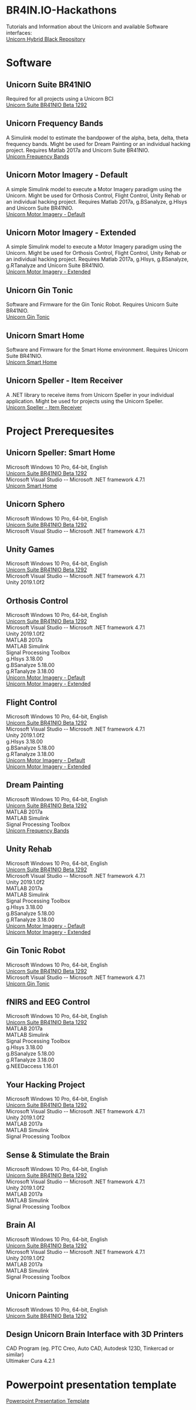 # BR4IN.IO-Hackathons
Tutorials and Information about the Unicorn and available Software interfaces:<br/>
[Unicorn Hybrid Black Repository](https://github.com/unicorn-bi/Unicorn-Suite-Hybrid-Black)

# Software
## Unicorn Suite BR41NIO
Required for all projects using a Unicorn BCI<br/>
[Unicorn Suite BR41NIO Beta 1292](https://www.unicorn-bi.com/wp-content/uploads/2019/HackathonSoftware2019/Unicorn%20Suite%20BR41NIO%20BETA%201292.zip)

## Unicorn Frequency Bands
A Simulink model to estimate the bandpower of the alpha, beta, delta, theta frequency bands. Might be used for Dream Painting or an individual hacking project. Requires Matlab 2017a and Unicorn Suite BR41NIO.<br/>
[Unicorn Frequency Bands](https://www.unicorn-bi.com/wp-content/uploads/2019/HackathonSoftware2019/Frequency%20Bands.zip)

## Unicorn Motor Imagery - Default
A simple Simulink model to execute a Motor Imagery paradigm using the Unicorn. Might be used for Orthosis Control, Flight Control, Unity Rehab or an individual hacking project. Requires Matlab 2017a, g.BSanalyze, g.HIsys and Unicorn Suite BR41NIO.<br/>
[Unicorn Motor Imagery - Default](https://www.unicorn-bi.com/wp-content/uploads/2019/HackathonSoftware2019/Motor%20Imagery%20Default.zip)

## Unicorn Motor Imagery - Extended
A simple Simulink model to execute a Motor Imagery paradigm using the Unicorn. Might be used for Orthosis Control, Flight Control, Unity Rehab or an individual hacking project. Requires Matlab 2017a, g.HIsys, g.BSanalyze, g.RTanalyze and Unicorn Suite BR41NIO.<br/>
[Unicorn Motor Imagery - Extended](https://www.unicorn-bi.com/wp-content/uploads/2019/HackathonSoftware2019/Motor%20Imagery%20Extended.zip)

## Unicorn Gin Tonic
Software and Firmware for the Gin Tonic Robot. Requires Unicorn Suite BR41NIO.<br/>
[Unicorn Gin Tonic](https://www.unicorn-bi.com/wp-content/uploads/2019/HackathonSoftware2019/Unicorn%20GinTonic.zip)

## Unicorn Smart Home
Software and Firmware for the Smart Home environment. Requires Unicorn Suite BR41NIO.<br/>
[Unicorn Smart Home](https://www.unicorn-bi.com/wp-content/uploads/2019/HackathonSoftware2019/Unicorn%20SmartHome.zip)

## Unicorn Speller - Item Receiver
A .NET library to receive items from Unicorn Speller in your individual application. Might be used for projects using the Unicorn Speller.<br/>
[Unicorn Speller - Item Receiver](https://www.unicorn-bi.com/wp-content/uploads/2019/HackathonSoftware2019/Unicorn%20Speller%20(ItemReceiver).zip)

# Project Prerequesites
## Unicorn Speller: Smart Home
Microsoft Windows 10 Pro, 64-bit, English<br/>
[Unicorn Suite BR41NIO Beta 1292](https://www.unicorn-bi.com/wp-content/uploads/2019/HackathonSoftware2019/Unicorn%20Suite%20BR41NIO%20BETA%201292.zip)<br/>
Microsoft Visual Studio -- Microsoft .NET framework 4.7.1<br/>
[Unicorn Smart Home](https://www.unicorn-bi.com/wp-content/uploads/2019/HackathonSoftware2019/Unicorn%20SmartHome.zip)

## Unicorn Sphero
Microsoft Windows 10 Pro, 64-bit, English<br/>
[Unicorn Suite BR41NIO Beta 1292](https://www.unicorn-bi.com/wp-content/uploads/2019/HackathonSoftware2019/Unicorn%20Suite%20BR41NIO%20BETA%201292.zip)<br/>
Microsoft Visual Studio -- Microsoft .NET framework 4.7.1<br/>

## Unity Games
Microsoft Windows 10 Pro, 64-bit, English<br/>
[Unicorn Suite BR41NIO Beta 1292](https://www.unicorn-bi.com/wp-content/uploads/2019/HackathonSoftware2019/Unicorn%20Suite%20BR41NIO%20BETA%201292.zip)<br/>
Microsoft Visual Studio -- Microsoft .NET framework 4.7.1<br/>
Unity 2019.1.0f2</br>

## Orthosis Control
Microsoft Windows 10 Pro, 64-bit, English<br/>
[Unicorn Suite BR41NIO Beta 1292](https://www.unicorn-bi.com/wp-content/uploads/2019/HackathonSoftware2019/Unicorn%20Suite%20BR41NIO%20BETA%201292.zip)<br/>
Microsoft Visual Studio -- Microsoft .NET framework 4.7.1<br/>
Unity 2019.1.0f2<br/>
MATLAB 2017a<br/>
MATLAB Simulink<br/>
Signal Processing Toolbox<br/>
g.HIsys 3.18.00<br/>
g.BSanalyze 5.18.00<br/>
g.RTanalyze 3.18.00<br/>
[Unicorn Motor Imagery - Default](https://www.unicorn-bi.com/wp-content/uploads/2019/HackathonSoftware2019/Motor%20Imagery%20Default.zip)<br/>
[Unicorn Motor Imagery - Extended](https://www.unicorn-bi.com/wp-content/uploads/2019/HackathonSoftware2019/Motor%20Imagery%20Extended.zip)

## Flight Control
Microsoft Windows 10 Pro, 64-bit, English<br/>
[Unicorn Suite BR41NIO Beta 1292](https://www.unicorn-bi.com/wp-content/uploads/2019/HackathonSoftware2019/Unicorn%20Suite%20BR41NIO%20BETA%201292.zip)<br/>
Microsoft Visual Studio -- Microsoft .NET framework 4.7.1<br/>
Unity 2019.1.0f2<br/>
g.HIsys 3.18.00<br/>
g.BSanalyze 5.18.00<br/>
g.RTanalyze 3.18.00<br/>
[Unicorn Motor Imagery - Default](https://www.unicorn-bi.com/wp-content/uploads/2019/HackathonSoftware2019/Motor%20Imagery%20Default.zip)<br/>
[Unicorn Motor Imagery - Extended](https://www.unicorn-bi.com/wp-content/uploads/2019/HackathonSoftware2019/Motor%20Imagery%20Extended.zip)

## Dream Painting
Microsoft Windows 10 Pro, 64-bit, English<br/>
[Unicorn Suite BR41NIO Beta 1292](https://www.unicorn-bi.com/wp-content/uploads/2019/HackathonSoftware2019/Unicorn%20Suite%20BR41NIO%20BETA%201292.zip)<br/>
MATLAB 2017a<br/>
MATLAB Simulink<br/>
Signal Processing Toolbox<br/>
[Unicorn Frequency Bands](https://www.unicorn-bi.com/wp-content/uploads/2019/HackathonSoftware2019/Frequency%20Bands.zip)<br/>

## Unity Rehab
Microsoft Windows 10 Pro, 64-bit, English<br/>
[Unicorn Suite BR41NIO Beta 1292](https://www.unicorn-bi.com/wp-content/uploads/2019/HackathonSoftware2019/Unicorn%20Suite%20BR41NIO%20BETA%201292.zip)<br/>
Microsoft Visual Studio -- Microsoft .NET framework 4.7.1<br/>
Unity 2019.1.0f2<br/>
MATLAB 2017a<br/>
MATLAB Simulink<br/>
Signal Processing Toolbox<br/>
g.HIsys 3.18.00<br/>
g.BSanalyze 5.18.00<br/>
g.RTanalyze 3.18.00<br/>
[Unicorn Motor Imagery - Default](https://www.unicorn-bi.com/wp-content/uploads/2019/HackathonSoftware2019/Motor%20Imagery%20Default.zip)<br/>
[Unicorn Motor Imagery - Extended](https://www.unicorn-bi.com/wp-content/uploads/2019/HackathonSoftware2019/Motor%20Imagery%20Extended.zip)

## Gin Tonic Robot
Microsoft Windows 10 Pro, 64-bit, English<br/>
[Unicorn Suite BR41NIO Beta 1292](https://www.unicorn-bi.com/wp-content/uploads/2019/HackathonSoftware2019/Unicorn%20Suite%20BR41NIO%20BETA%201292.zip)<br/>
Microsoft Visual Studio -- Microsoft .NET framework 4.7.1<br/>
[Unicorn Gin Tonic](https://www.unicorn-bi.com/wp-content/uploads/2019/HackathonSoftware2019/Unicorn%20GinTonic.zip)

## fNIRS and EEG Control
Microsoft Windows 10 Pro, 64-bit, English<br/>
[Unicorn Suite BR41NIO Beta 1292](https://www.unicorn-bi.com/wp-content/uploads/2019/HackathonSoftware2019/Unicorn%20Suite%20BR41NIO%20BETA%201292.zip)<br/>
MATLAB 2017a<br/>
MATLAB Simulink<br/>
Signal Processing Toolbox<br/>
g.HIsys 3.18.00<br/>
g.BSanalyze 5.18.00<br/>
g.RTanalyze 3.18.00<br/>
g.NEEDaccess 1.16.01<br/>

## Your Hacking Project
Microsoft Windows 10 Pro, 64-bit, English<br/>
[Unicorn Suite BR41NIO Beta 1292](https://www.unicorn-bi.com/wp-content/uploads/2019/HackathonSoftware2019/Unicorn%20Suite%20BR41NIO%20BETA%201292.zip)<br/>
Microsoft Visual Studio -- Microsoft .NET framework 4.7.1<br/>
Unity 2019.1.0f2<br/>
MATLAB 2017a<br/>
MATLAB Simulink<br/>
Signal Processing Toolbox<br/>

## Sense & Stimulate the Brain
Microsoft Windows 10 Pro, 64-bit, English<br/>
[Unicorn Suite BR41NIO Beta 1292](https://www.unicorn-bi.com/wp-content/uploads/2019/HackathonSoftware2019/Unicorn%20Suite%20BR41NIO%20BETA%201292.zip)<br/>
Microsoft Visual Studio -- Microsoft .NET framework 4.7.1<br/>
Unity 2019.1.0f2<br/>
MATLAB 2017a<br/>
MATLAB Simulink<br/>
Signal Processing Toolbox<br/>

## Brain AI
Microsoft Windows 10 Pro, 64-bit, English<br/>
[Unicorn Suite BR41NIO Beta 1292](https://www.unicorn-bi.com/wp-content/uploads/2019/HackathonSoftware2019/Unicorn%20Suite%20BR41NIO%20BETA%201292.zip)<br/>
Microsoft Visual Studio -- Microsoft .NET framework 4.7.1<br/>
Unity 2019.1.0f2<br/>
MATLAB 2017a<br/>
MATLAB Simulink<br/>
Signal Processing Toolbox<br/>

## Unicorn Painting
Microsoft Windows 10 Pro, 64-bit, English<br/>
[Unicorn Suite BR41NIO Beta 1292](https://www.unicorn-bi.com/wp-content/uploads/2019/HackathonSoftware2019/Unicorn%20Suite%20BR41NIO%20BETA%201292.zip)<br/>

## Design Unicorn Brain Interface with 3D Printers
CAD Program (eg. PTC Creo, Auto CAD, Autodesk 123D, Tinkercad or similar)<br/>
Ultimaker Cura 4.2.1<br/>

# Powerpoint presentation template
[Powerpoint Presentation Template](https://www.unicorn-bi.com/wp-content/uploads/2019/HackathonSoftware2019/template-hackathon-presentation.pptx)<br/>
